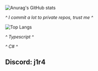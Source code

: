 ![Anurag's GitHub stats](https://github-readme-stats.vercel.app/api?username=Jiraxd&show_icons=true&theme=tokyonight)

*^ I commit a lot to private repos, trust me ^*

![Top Langs](https://github-readme-stats.vercel.app/api/top-langs/?username=Jiraxd&layout=compact)

*^ Typescript ^*

*^ C# ^*


## Discord: j1r4
